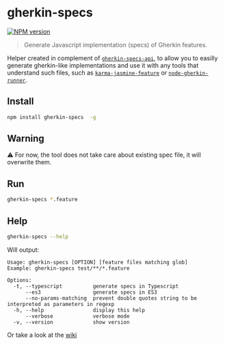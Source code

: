 # gherkin-specs

[![NPM version][npm-image]][npm-url]

> Generate Javascript implementation (specs) of Gherkin features.

Helper created in complement of [`gherkin-specs-api`](https://github.com/gregorylimoratto/karma-jasmine-feature), to allow you to easilly generate
gherkin-like implementations and use it with any tools that understand such files,
such as [`karma-jasmine-feature`](https://github.com/gregorylimoratto/karma-jasmine-feature) or [`node-gherkin-runner`](https://github.com/gregorylimoratto/node-gherkin-runner).

## Install

```bash
npm install gherkin-specs  -g
```

## Warning

:warning: For now, the tool does not take care about existing spec file, it will overwrite them.

## Run

```bash
gherkin-specs *.feature
```

## Help

```bash
gherkin-specs --help
```

Will output:
```
Usage: gherkin-specs [OPTION] [feature files matching glob]
Example: gherkin-specs test/**/*.feature

Options:
  -t, --typescript          generate specs in Typescript
      --es3                 generate specs in ES3
      --no-params-matching  prevent double quotes string to be interpreted as parameters in regexp
  -h, --help                display this help
      --verbose             verbose mode
  -v, --version             show version
```

Or take a look at the [wiki](https://github.com/pierrecle/gherkin-specs/wiki/)

[npm-url]:https://npmjs.org/package/gherkin-specs
[npm-image]:https://badge.fury.io/js/gherkin-specs.svg